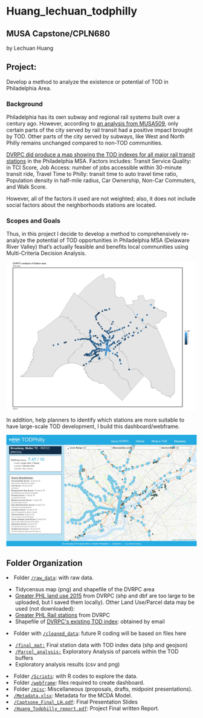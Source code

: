# Huang_lechuan_todphilly

<h2><b>MUSA Capstone/CPLN680</b></h2>
<p>by Lechuan Huang</p>

<h2><b>Project:</b></h2>
<p>Develop a method to analyze the existence or potential of TOD in Philadelphia Area.</p>

<h3><b>Background</b></h3>
<p>Philadelphia has its own subway and regional rail systems built over a century ago. However, according to <a href="https://urbanspatial.github.io/PublicPolicyAnalytics/TOD.html">an analysis from MUSA509</a>, only certain parts of the city served by rail transit had a positive impact brought by TOD. Other parts of the city served by subways, like West and North Philly remains unchanged compared to non-TOD communities.</p>

<p>
<a href="https://www.dvrpc.org/webmaps/TOD/">DVRPC did produce a map showing the TOD indexes for all major rail transit stations</a> in the Philadelphia MSA. Factors includes: Transit Service Quality: in TCI Score, Job Access: number of jobs accessible within 30-minute transit ride, Travel Time to Philly: transit time to auto travel time ratio, Population density in half-mile radius, Car Ownership, Non-Car Commuters, and Walk Score.
</p>
<p>
However, all of the factors it used are not weighted; also, it does not include social factors about the neighborhoods stations are located.
</p>

<h3><b>Scopes and Goals</b></h3>
<p>Thus, in this project I decide to develop a method to comprehensively re-analyze the potential of TOD opportunities in Philadelphia MSA (Delaware River Valley) that’s actually feasible and benefits local communities using Multi-Criteria Decision Analysis.</p>

![arch.diagram](https://github.com/CPLN-680-Spring-2022/Huang_lechuan_todphilly/blob/main/Final_TOD.png)

<p>In addition, help planners to identify which stations are more suitable to have large-scale TOD development, I build this dashboard/webframe.</p>

![arch.diagram](https://github.com/CPLN-680-Spring-2022/Huang_lechuan_todphilly/blob/main/misc/dashboard.jpg)

<h2><b>Folder Organization</b></h2>
<p>

<li>Folder <a href="https://github.com/CPLN-680-Spring-2022/Huang_lechuan_todphilly/tree/main/raw_data"><code>/raw_data</code></a>: with raw data.</li>
    <ul>
      <li>Tidycensus map (png) and shapefile of the DVRPC area</li>
      <li><a href="https://dvrpc-dvrpcgis.opendata.arcgis.com/datasets/greater-philadelphia-2015-land-use/explore?location=39.977361%2C-75.184975%2C10.68">Greater PHL land use 2015</a> from DVRPC (shp and dbf are too large to be uploaded, but I saved them locally). Other Land Use/Parcel data may be used (not downloaded):</li>
      <li><a href="https://dvrpc-dvrpcgis.opendata.arcgis.com/datasets/greater-philadelphia-passenger-rail-stations/explore?location=40.082286%2C-74.972245%2C10.63">Greater PHL Rail stations</a> from DVRPC</li>
      <li>Shapefile of <a href="https://www.dvrpc.org/webmaps/TOD/#map">DVRPC's existing TOD index</a>: obtained by email</li>
    </ul>
<li>Folder with <a href="https://github.com/CPLN-680-Spring-2022/Huang_lechuan_todphilly/tree/main/cleaned_data"><code>/cleaned_data</code></a>: future R coding will be based on files here</li>
    <ul>
      <li><a href="https://github.com/CPLN-680-Spring-2022/Huang_lechuan_todphilly/tree/main/cleaned_data/final_mat"><code>/final_mat:</code></a> Final station data with TOD index data (shp and geojson)</li>
      <li><a href="https://github.com/CPLN-680-Spring-2022/Huang_lechuan_todphilly/tree/main/cleaned_data/Parcel_analysis"><code>/Parcel_analysis:</code></a> Exploratory Analysis of parcels within the TOD buffers</li>
      <li>Exploratory analysis results (csv and png)</li>
    </ul>
<li>Folder <a href="https://github.com/CPLN-680-Spring-2022/Huang_lechuan_todphilly/tree/main/Scripts"><code>/Scripts</code></a>: with R codes to explore the data.</li>
<li>Folder <a href="https://github.com/CPLN-680-Spring-2022/Huang_lechuan_todphilly/tree/main/webframe"><code>/webframe</code></a>: files required to create dashboard.</li>
<li>Folder <a href="https://github.com/CPLN-680-Spring-2022/Huang_lechuan_todphilly/tree/main/misc"><code>/misc</code></a>: Miscellaneous (proposals, drafts, midpoint presentations).</li>
<li><a href="https://github.com/CPLN-680-Spring-2022/Huang_lechuan_todphilly/blob/main/Metadata.xlsx"><code>/Metadata.xlsx</code></a>: Metadata for the MCDA Model.</li>
<li><a href="https://github.com/CPLN-680-Spring-2022/Huang_lechuan_todphilly/blob/main/Captsone_Final_LH.pdf"><code>/Captsone_Final_LH.pdf</code></a>: Final Presentation Slides</li>
<li><a href="https://github.com/CPLN-680-Spring-2022/Huang_lechuan_todphilly/blob/main/Huang_Todphilly_report.pdf"><code>/Huang_Todphilly_report.pdf</code></a>: Project Final written Report.</li>

</p>

